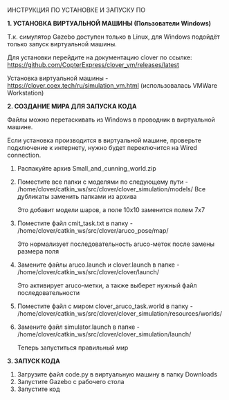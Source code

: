 ИНСТРУКЦИЯ ПО УСТАНОВКЕ И ЗАПУСКУ ПО

**1. УСТАНОВКА ВИРТУАЛЬНОЙ МАШИНЫ (Пользователи Windows)**

  Т.к. симулятор Gazebo доступен только в Linux, для Windows подойдёт только запуск виртуальной машины.
  
  Для установки перейдите на документацию clover по ссылке: https://github.com/CopterExpress/clover_vm/releases/latest
  
  Установка виртуальной машины - https://clover.coex.tech/ru/simulation_vm.html (использовалась VMWare Workstation)

**2. СОЗДАНИЕ МИРА ДЛЯ ЗАПУСКА КОДА**

  Файлы можно перетаскивать из Windows в проводник в виртуальной машине.

  Если установка производится в виртуальной машине, проверьте подключение к интернету, нужно будет переключится на Wired connection.

  1. Распакуйте архив Small_and_cunning_world.zip

  2. Поместите все папки с моделями по следующему пути - /home/clover/catkin_ws/src/clover/clover_simulation/models/
     Все дубликаты заменить папками из архива
     
     Это добавит модели шаров, а поле 10x10 заменится полем 7x7
  3. Поместите файл cmit_task.txt в папку - /home/clover/catkin_ws/src/clover/aruco_pose/map/

     Это нормализует последовательность aruco-меток после замены размера поля
  4. Замените файлы aruco.launch и clover.launch в папке - /home/clover/catkin_ws/src/clover/clover/launch/

     Это активирует aruco-метки, а также выберет нужный файл последовательности
  5. Поместите файл с миром clover_aruco_task.world в папку - /home/clover/catkin_ws/src/clover/clover_simulation/resources/worlds/
  6. Замените файл simulator.launch в папке - /home/clover/catkin_ws/src/clover/clover_simulation/launch/

     Теперь запуститься правильный мир

**3. ЗАПУСК КОДА**

  1. Загрузите файл code.py в виртуальную машину в папку Downloads
  2. Запустите Gazebo с рабочего стола
  3. Запустите код

